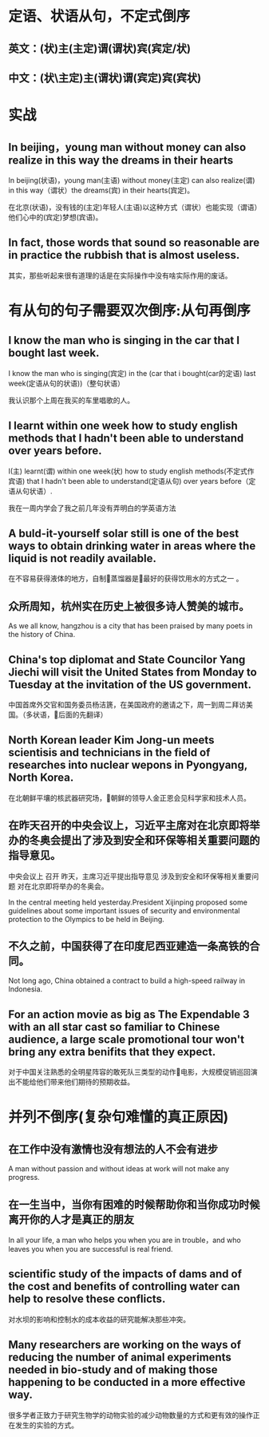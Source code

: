# 定语、状语从句，不定式倒序
## 英文：(状)主(主定)谓(谓状)宾(宾定/状)
## 中文：(状\主定)主(谓状)谓(宾定)宾(宾状)

# 实战
## In beijing，young man without money can also realize in this way the dreams in their hearts

In beijing(状语)，young man(主语) without money(主定) can also realize(谓) in this way（谓状）the dreams(宾) in their hearts(宾定)。

在北京(状语)，没有钱的(主定)年轻人(主语)以这种方式（谓状）也能实现（谓语）他们心中的(宾定)梦想(宾语)。

## In fact, those words that sound so reasonable are in practice the rubbish that is almost useless.

其实，那些听起来很有道理的话是在实际操作中没有啥实际作用的废话。

# 有从句的句子需要双次倒序:从句再倒序
## I know the man who is singing in the car that I bought last week.

I know the man who is singing(宾定) in the (car that i bought(car的定语) last week(定语从句的状语))（整句状语）

我认识那个上周在我买的车里唱歌的人。

## I learnt within one week how to study english methods that I hadn't been able to understand over years before.

 I(主) learnt(谓) within one week(状) how to study english methods(不定式作宾语) that I hadn't been able to understand(定语从句) over years before（定语从句状语）.

我在一周内学会了我之前几年没有弄明白的学英语方法

## A buld-it-yourself solar still is one of the best ways to obtain drinking water in areas where the liquid is not readily available.

在不容易获得液体的地方，自制蒸馏器是最好的获得饮用水的方式之一 。

## 众所周知，杭州实在历史上被很多诗人赞美的城市。

As we all know, hangzhou is a city that has been praised by many poets in the history of China.

## China's top diplomat and State Councilor Yang Jiechi will visit the United States from Monday to Tuesday at the invitation of the US government.

中国首席外交官和国务委员杨洁篪，在美国政府的邀请之下，周一到周二拜访美国。（多状语，后面的先翻译）

## North Korean leader Kim Jong-un meets scientisis and technicians in the field of researches into nuclear wepons in Pyongyang, North Korea.

在北朝鲜平壤的核武器研究场，朝鲜的领导人金正恩会见科学家和技术人员。

## 在昨天召开的中央会议上，习近平主席对在北京即将举办的冬奥会提出了涉及到安全和环保等相关重要问题的指导意见。

中央会议上 召开 昨天，主席习近平提出指导意见 涉及到安全和环保等相关重要问题 对在北京即将举办的冬奥会。

In the central meeting held yesterday.President Xijinping proposed some guidelines about some important issues of security and environmental protection to the Olympics to be held in Beijing.

## 不久之前，中国获得了在印度尼西亚建造一条高铁的合同。
Not long ago, China obtained a contract to build a high-speed railway in Indonesia.

## For an action movie as big as The Expendable 3 with an all star cast so familiar to Chinese audience, a large scale promotional tour won't bring any extra benifits that they expect.

对于中国关注熟悉的全明星阵容的敢死队三类型的动作电影，大规模促销巡回演出不能给他们带来他们期待的预期收益。

# 并列不倒序(复杂句难懂的真正原因)
## 在工作中没有激情也没有想法的人不会有进步 

A man without passion and without ideas at work will not make any progress.

## 在一生当中，当你有困难的时候帮助你和当你成功时候离开你的人才是真正的朋友

In all your life, a man who helps you when you are in trouble，and who leaves you when you are successful is real friend.

## scientific study of the impacts of dams and of the cost and benefits of controlling water can help to resolve these conflicts.

对水坝的影响和控制水的成本收益的研究能解决那些冲突。

## Many researchers are working on the ways of reducing the number of animal experiments needed in bio-study and of making those happening to be conducted in a more effective way.

很多学者正致力于研究生物学的动物实验的减少动物数量的方式和更有效的操作正在发生的实验的方式。
